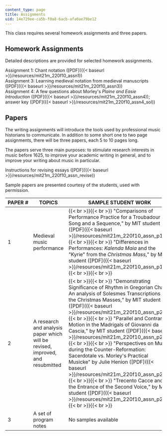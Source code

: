 ```yaml
---
content_type: page
title: Assignments
uid: 14e729ee-ca5b-f0a8-6acb-afa0ae79be12
---
```


This class requires several homework assignments and three papers.

Homework Assignments
--------------------

Detailed descriptions are provided for selected homework assignments.

Assignment 1: Chant notation ([PDF]({{< baseurl >}}/resources/mit21m_220f10_assn1))  
Assignment 3: Learning medieval notation from medieval manuscripts ([PDF]({{< baseurl >}}/resources/mit21m_220f10_assn3))  
Assignment 4: A few questions about Morley's _Plaine and Easie Introduction_ ([PDF]({{< baseurl >}}/resources/mit21m_220f10_assn4)); answer key ([PDF]({{< baseurl >}}/resources/mit21m_220f10_assn4_sol))

Papers
------

The writing assignments will introduce the tools used by professional music historians to communicate. In addition to some short one to two page assignments, there will be three papers, each 5 to 10 pages long.

The papers serve three main purposes: to stimulate research interests in music before 1625, to improve your academic writing in general, and to improve your writing about music in particular.

Instructions for revising essays ([PDF]({{< baseurl >}}/resources/mit21m_220f10_assn_revise))

Sample papers are presented courtesy of the students, used with permission.

| PAPER # | TOPICS | SAMPLE STUDENT WORK |
| --- | --- | --- |
| 1 | Medieval music performance |  {{< br >}}{{< br >}} "Comparisons of Performance Practice for a Troubadour Song and a Sequence," by MIT student ([PDF]({{< baseurl >}}/resources/mit21m_220f10_assn_p1a)) {{< br >}}{{< br >}} "Differences in Performances: _Kalenda Maia_ and the "Kyrie" from the _Christmas Mass_," by MIT student ([PDF]({{< baseurl >}}/resources/mit21m_220f10_assn_p1b)) {{< br >}}{{< br >}}  |
| 2 | A research and analysis paper which will be revised, improved, and resubmitted |  {{< br >}}{{< br >}} "Demonstrating Significance of Rhythm in Gregorian Chant: An analysis of Solesmes Transcriptions of the Christmas Masses," by MIT student ([PDF]({{< baseurl >}}/resources/mit21m_220f10_assn_p2c)) {{< br >}}{{< br >}} "Parallel and Contrary Motion in the Madrigals of Giovanni da Cascia," by MIT student ([PDF]({{< baseurl >}}/resources/mit21m_220f10_assn_p2a)) {{< br >}}{{< br >}} "Perspectives on Music during the Counter-Reformation: Sacerdotale vs. Morley's Practical Musicke" by Julie Henion ([PDF]({{< baseurl >}}/resources/mit21m_220f10_assn_p2jh)) {{< br >}}{{< br >}} "Trecento Cacce and the Entrance of the Second Voice," by MIT student ([PDF]({{< baseurl >}}/resources/mit21m_220f10_assn_p2b)) {{< br >}}{{< br >}}  |
| 3 | A set of program notes | No samples available